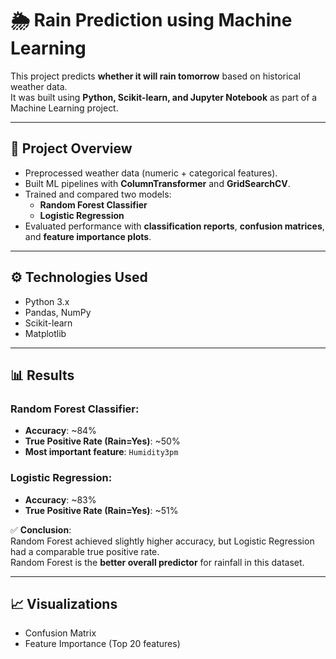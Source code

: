 # 🌦️ Rain Prediction using Machine Learning

This project predicts **whether it will rain tomorrow** based on historical weather data.  
It was built using **Python, Scikit-learn, and Jupyter Notebook** as part of a Machine Learning project.

---

## 📌 Project Overview
- Preprocessed weather data (numeric + categorical features).  
- Built ML pipelines with **ColumnTransformer** and **GridSearchCV**.  
- Trained and compared two models:
  - **Random Forest Classifier**
  - **Logistic Regression**
- Evaluated performance with **classification reports**, **confusion matrices**, and **feature importance plots**.

---

## ⚙️ Technologies Used
- Python 3.x  
- Pandas, NumPy  
- Scikit-learn  
- Matplotlib  

---

## 📊 Results
### Random Forest Classifier:
- **Accuracy**: ~84%  
- **True Positive Rate (Rain=Yes)**: ~50%  
- **Most important feature**: `Humidity3pm`

### Logistic Regression:
- **Accuracy**: ~83%  
- **True Positive Rate (Rain=Yes)**: ~51%  

✅ **Conclusion**:  
Random Forest achieved slightly higher accuracy, but Logistic Regression had a comparable true positive rate.  
Random Forest is the **better overall predictor** for rainfall in this dataset.

---

## 📈 Visualizations
- Confusion Matrix  
- Feature Importance (Top 20 features)  



